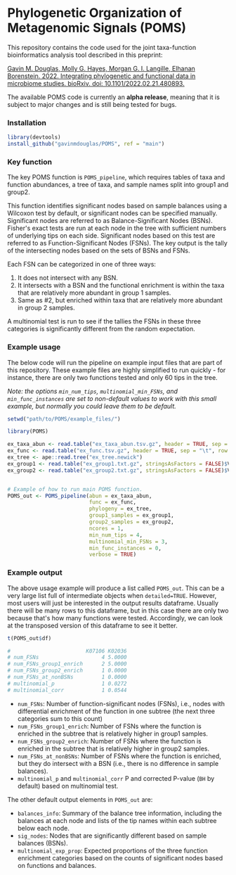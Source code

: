 # Phylogenetic Organization of Metagenomic Signals (POMS)

This repository contains the code used for the joint taxa-function bioinformatics analysis tool described in this preprint:

[Gavin M. Douglas, Molly G. Hayes, Morgan G. I. Langille, Elhanan Borenstein. 2022. Integrating phylogenetic and functional data in microbiome studies. bioRxiv. doi: 10.1101/2022.02.21.480893.](https://www.biorxiv.org/content/10.1101/2022.02.21.480893v1)


The available POMS code is currently an **alpha release**, meaning that it is subject to major changes and is still being tested for bugs.

### Installation

```R
library(devtools)
install_github("gavinmdouglas/POMS", ref = "main")
```

### Key function

The key POMS function is `POMS_pipeline`, which requires tables of taxa and function abundances, a tree of taxa, and sample names split into group1 and group2. 

This function identifies significant nodes based on sample balances using a Wilcoxon test by default, or significant nodes can be specified manually. Significant nodes are referred to as Balance-Significant Nodes (BSNs). Fisher's exact tests are run at each node in the tree with sufficient numbers of underlying tips on each side. Significant nodes based on this test are referred to as Function-Significant Nodes (FSNs). The key output is the tally of the intersecting nodes based on the sets of BSNs and FSNs.

Each FSN can be categorized in one of three ways:
1. It does not intersect with any BSN.
1. It intersects with a BSN and the functional enrichment is within the taxa that are relatively more abundant in group 1 samples.
1. Same as #2, but enriched within taxa that are relatively more abundant in group 2 samples.

A multinomial test is run to see if the tallies the FSNs in these three categories is significantly different from the random expectation.

### Example usage

The below code will run the pipeline on example input files that are part of this repository. These example files are highly simplified to run quickly - for instance, there are only two functions tested and only 60 tips in the tree.

_Note: the options `min_num_tips`, `multinomial_min_FSNs`, and `min_func_instances` are set to non-default values to work with this small example, but normally you could leave them to be default._

```R
setwd("path/to/POMS/example_files/")

library(POMS)

ex_taxa_abun <- read.table("ex_taxa_abun.tsv.gz", header = TRUE, sep = "\t", row.names = 1)
ex_func <- read.table("ex_func.tsv.gz", header = TRUE, sep = "\t", row.names = 1)
ex_tree <- ape::read.tree("ex_tree.newick")
ex_group1 <- read.table("ex_group1.txt.gz", stringsAsFactors = FALSE)$V1
ex_group2 <- read.table("ex_group2.txt.gz", stringsAsFactors = FALSE)$V1


# Example of how to run main POMS function. 
POMS_out <- POMS_pipeline(abun = ex_taxa_abun,
                          func = ex_func,
                          phylogeny = ex_tree,
                          group1_samples = ex_group1,
                          group2_samples = ex_group2,
                          ncores = 1,
                          min_num_tips = 4,
                          multinomial_min_FSNs = 3,
                          min_func_instances = 0,
                          verbose = TRUE)
```

### Example output

The above usage example will produce a list called `POMS_out`. This can be a very large list full of intermediate objects when `detailed=TRUE`. However, most users will just be interested in the output results dataframe. Usually there will be many rows to this dataframe, but in this case there are only two because that's how many functions were tested. Accordingly, we can look at the transposed version of this dataframe to see it better.

```R
t(POMS_out$df)

#                        K07106 K02036
# num_FSNs                    4 5.0000
# num_FSNs_group1_enrich      2 5.0000
# num_FSNs_group2_enrich      1 0.0000
# num_FSNs_at_nonBSNs         1 0.0000
# multinomial_p               1 0.0272
# multinomial_corr            1 0.0544
```

* `num_FSNs`: Number of function-significant nodes (FSNs), i.e., nodes with differential enrichment of the function in one subtree (the next three categories sum to this count)
* `num_FSNs_group1_enrich`: Number of FSNs where the function is enriched in the subtree that is relatively higher in group1 samples.
* `num_FSNs_group2_enrich`: Number of FSNs where the function is enriched in the subtree that is relatively higher in group2 samples.
* `num_FSNs_at_nonBSNs`: Number of FSNs where the function is enriched, but they do intersect with a BSN (i.e., there is no difference in sample balances).
* `multinomial_p` and `multinomial_corr` P and corrected P-value (`BH` by default) based on multinomial test.

The other default output elements in `POMS_out` are:
* `balances_info`: Summary of the balance tree information, including the balances at each node and lists of the tip names within each subtree below each node.
* `sig_nodes`: Nodes that are significantly different based on sample balances (BSNs).
* `multinomial_exp_prop`: Expected proportions of the three function enrichment categories based on the counts of significant nodes based on functions and balances.
